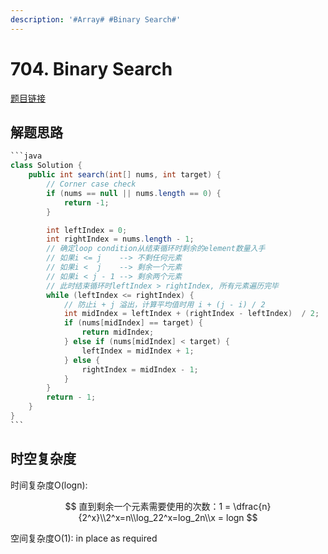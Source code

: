```yaml
---
description: '#Array# #Binary Search#'
---
```


# 704. Binary Search

[题目链接](https://leetcode.com/problems/binary-search/description/)

## 解题思路

````java
```java
class Solution {
    public int search(int[] nums, int target) {
        // Corner case check
        if (nums == null || nums.length == 0) {
            return -1;
        }

        int leftIndex = 0;
        int rightIndex = nums.length - 1;
        // 确定loop condition从结束循环时剩余的element数量入手
        // 如果i <= j    --> 不剩任何元素
        // 如果i <  j    --> 剩余一个元素
        // 如果i < j - 1 --> 剩余两个元素
        // 此时结束循环时leftIndex > rightIndex, 所有元素遍历完毕
        while (leftIndex <= rightIndex) {
            // 防止i + j 溢出，计算平均值时用 i + (j - i) / 2
            int midIndex = leftIndex + (rightIndex - leftIndex)  / 2;
            if (nums[midIndex] == target) {
                return midIndex;
            } else if (nums[midIndex] < target) {
                leftIndex = midIndex + 1;
            } else {
                rightIndex = midIndex - 1;
            }
        }
        return - 1;
    }
}
```
````

## 时空复杂度

时间复杂度O(logn):&#x20;

$$
直到剩余一个元素需要使用的次数：1 = \dfrac{n}{2^x}\\2^x=n\\log_22^x=log_2n\\x = logn
$$

空间复杂度O(1): in place as required

